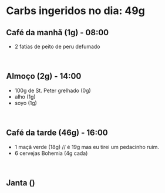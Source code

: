 # Carbs ingeridos no dia: 49g

## Café da manhã (1g) - 08:00

- 2 fatias de peito de peru defumado

<br>

## Almoço (2g) - 14:00

- 100g de St. Peter grelhado (0g)
- alho (1g)
- soyo (1g)

<br>


## Café da tarde (46g) - 16:00

- 1 maçã verde (18g) // é 19g mas eu tirei um pedacinho ruim.
- 6 cervejas Bohemia (4g cada)
  
<br>

## Janta ()